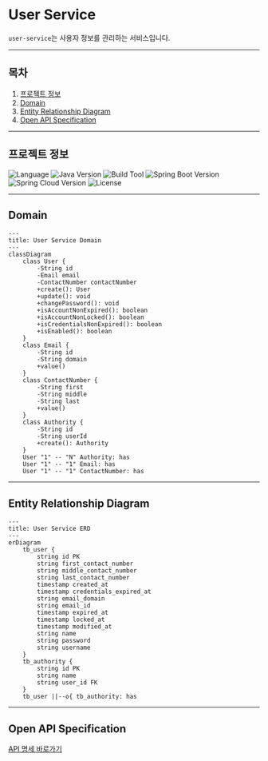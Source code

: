 # User Service
`user-service`는 사용자 정보를 관리하는 서비스입니다.

---

## 목차
1. [프로젝트 정보](#프로젝트-정보)  
2. [Domain](#domain)
3. [Entity Relationship Diagram](#entity-relationship-diagram)
3. [Open API Specification](#open-api-specification)

---

## 프로젝트 정보
![Language](https://img.shields.io/badge/language-Java-blue)
![Java Version](https://img.shields.io/badge/Java-17-blue)
![Build Tool](https://img.shields.io/badge/build%20tool-Gradle-orange)
![Spring Boot Version](https://img.shields.io/badge/Spring%20Boot-3.2.2-green)
![Spring Cloud Version](https://img.shields.io/badge/Spring%20Cloud-2023.0.0-green)
![License](https://img.shields.io/badge/license-Apache%202.0-brightgreen)

---

## Domain

```mermaid
---
title: User Service Domain
---
classDiagram
    class User {
        -String id
        -Email email
        -ContactNumber contactNumber
        +create(): User
        +update(): void
        +changePassword(): void
        +isAccountNonExpired(): boolean
        +isAccountNonLocked(): boolean
        +isCredentialsNonExpired(): boolean
        +isEnabled(): boolean
    }
    class Email {
        -String id
        -String domain
        +value()
    }
    class ContactNumber {
        -String first
        -String middle
        -String last
        +value()
    }
    class Authority {
        -String id
        -String userId
        +create(): Authority
    }
    User "1" -- "N" Authority: has
    User "1" -- "1" Email: has
    User "1" -- "1" ContactNumber: has
```

---

## Entity Relationship Diagram
```mermaid
---
title: User Service ERD
---
erDiagram
    tb_user {
        string id PK
        string first_contact_number
        string middle_contact_number
        string last_contact_number
        timestamp created_at
        timestamp credentials_expired_at
        string email_domain
        string email_id
        timestamp expired_at
        timestamp locked_at
        timestamp modified_at
        string name
        string password
        string username
    }
    tb_authority {
        string id PK
        string name
        string user_id FK
    }
    tb_user ||--o{ tb_authority: has
```
---

## Open API Specification
[API 명세 바로가기](docs%2Fuser-api-docs.yaml)
